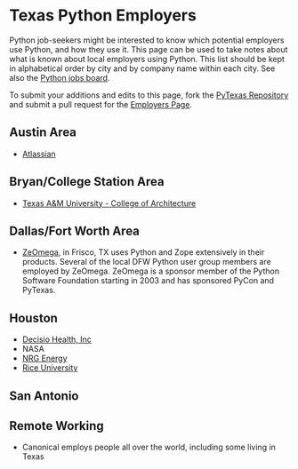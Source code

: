 # Texas Python Employers

Python job-seekers might be interested to know which potential employers use Python, and how they use it. This page can be used to take notes about what is known about local employers using Python. This list should be kept in alphabetical order by city and by company name within each city. See also the [Python jobs board](https://www.python.org/jobs/).

To submit your additions and edits to this page, fork the [PyTexas  Repository](https://github.com/pytexas/PyTexas2018) and submit a pull request for the [Employers Page](https://github.com/pytexas/PyTexas2018/blob/master/app/md/community/employers.md).

## Austin Area

- [Atlassian](http://www.atlassian.com/careers/)

## Bryan/College Station Area

- [Texas A&M University - College of Architecture](http://www.arch.tamu.edu/)

## Dallas/Fort Worth Area

- [ZeOmega](http://www.zeomega.com/), in Frisco, TX uses Python and Zope extensively in their products. Several of the local DFW Python user group members are employed by ZeOmega. ZeOmega is a sponsor member of the Python Software Foundation starting in 2003 and has sponsored PyCon and PyTexas.

## Houston

- [Decisio Health, Inc](http://decisiohealth.com)
- NASA
- [NRG Energy](http://www.nrg.com/)
- [Rice University](http://webservices.rice.edu/)

## San Antonio

## Remote Working

- Canonical employs people all over the world, including some living in Texas
